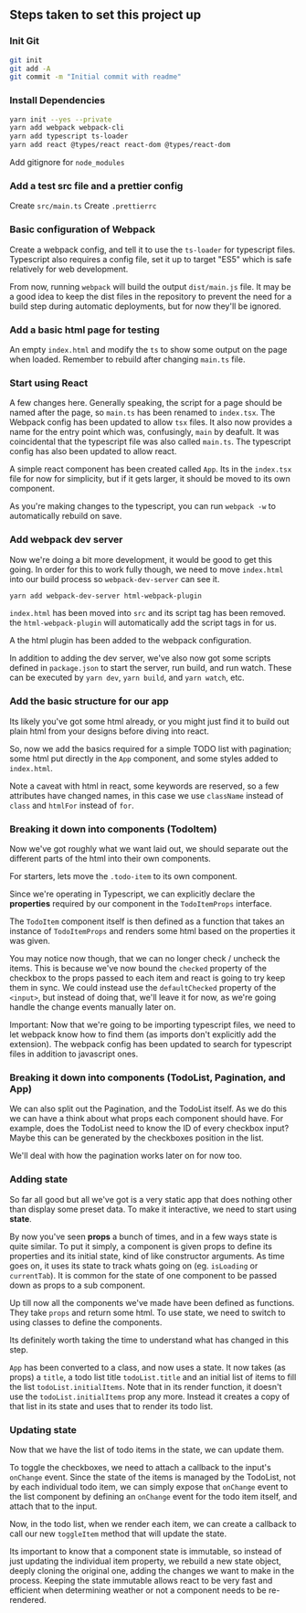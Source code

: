 ## Steps taken to set this project up

### Init Git

```bash
git init
git add -A
git commit -m "Initial commit with readme"
```

### Install Dependencies

```bash
yarn init --yes --private
yarn add webpack webpack-cli
yarn add typescript ts-loader
yarn add react @types/react react-dom @types/react-dom
```

Add gitignore for `node_modules`

### Add a test src file and a prettier config

Create `src/main.ts`
Create `.prettierrc`

### Basic configuration of Webpack

Create a webpack config, and tell it to use the `ts-loader` for typescript files.
Typescript also requires a config file, set it up to target "ES5" which is safe relatively for web development.

From now, running `webpack` will build the output `dist/main.js` file.
It may be a good idea to keep the dist files in the repository to prevent the need for a build step during automatic deployments, but for now they'll be ignored.

### Add a basic html page for testing

An empty `index.html` and modify the `ts` to show some output on the page when loaded. Remember to rebuild after changing `main.ts` file.

### Start using React

A few changes here. Generally speaking, the script for a page should be named after the page, so `main.ts` has been renamed to `index.tsx`.
The Webpack config has been updated to allow `tsx` files. It also now provides a name for the entry point which was, confusingly, `main` by deafult. It was coincidental that the typescript file was also called `main.ts`.
The typescript config has also been updated to allow react.

A simple react component has been created called `App`. Its in the `index.tsx` file for now for simplicity, but if it gets larger, it should be moved to its own component.

As you're making changes to the typescript, you can run `webpack -w` to automatically rebuild on save.

### Add webpack dev server

Now we're doing a bit more development, it would be good to get this going.
In order for this to work fully though, we need to move `index.html` into our build process so `webpack-dev-server` can see it.

```bash
yarn add webpack-dev-server html-webpack-plugin
```

`index.html` has been moved into `src` and its script tag has been removed. the `html-webpack-plugin` will automatically add the script tags in for us.

A the html plugin has been added to the webpack configuration.

In addition to adding the dev server, we've also now got some scripts defined in `package.json` to start the server, run build, and run watch.
These can be executed by `yarn dev`, `yarn build`, and `yarn watch`, etc.

### Add the basic structure for our app

Its likely you've got some html already, or you might just find it to build out plain html from your designs before diving into react.

So, now we add the basics required for a simple TODO list with pagination; some html put directly in the `App` component, and some styles added to `index.html`.

Note a caveat with html in react, some keywords are reserved, so a few attributes have changed names, in this case we use `className` instead of `class` and `htmlFor` instead of `for`.

### Breaking it down into components (TodoItem)

Now we've got roughly what we want laid out, we should separate out the different parts of the html into their own components.

For starters, lets move the `.todo-item` to its own component.

Since we're operating in Typescript, we can explicitly declare the **properties** required by our component in the `TodoItemProps` interface.

The `TodoItem` component itself is then defined as a function that takes an instance of `TodoItemProps` and renders some html based on the properties it was given.

You may notice now though, that we can no longer check / uncheck the items. This is because we've now bound the `checked` property of the checkbox to the props passed to each item and react is going to try keep them in sync. We could instead use the `defaultChecked` property of the `<input>`, but instead of doing that, we'll leave it for now, as we're going handle the change events manually later on.

Important: Now that we're going to be importing typescript files, we need to let webpack know how to find them (as imports don't explicitly add the extension). The webpack config has been updated to search for typescript files in addition to javascript ones.

### Breaking it down into components (TodoList, Pagination, and App)

We can also split out the Pagination, and the TodoList itself. As we do this we can have a think about what props each component should have. For example, does the TodoList need to know the ID of every checkbox input? Maybe this can be generated by the checkboxes position in the list.

We'll deal with how the pagination works later on for now too.

### Adding state

So far all good but all we've got is a very static app that does nothing other than display some preset data. To make it interactive, we need to start using **state**.

By now you've seen **props** a bunch of times, and in a few ways state is quite similar. To put it simply, a component is given props to define its properties and its initial state, kind of like constructor arguments. As time goes on, it uses its state to track whats going on (eg. `isLoading` or `currentTab`). It is common for the state of one component to be passed down as props to a sub component.

Up till now all the components we've made have been defined as functions. They take `props` and return some html. To use state, we need to switch to using classes to define the components.

Its definitely worth taking the time to understand what has changed in this step.

`App` has been converted to a class, and now uses a state. It now takes (as props) a `title`, a todo list title `todoList.title` and an initial list of items to fill the list `todoList.initialItems`. Note that in its render function, it doesn't use the `todoList.initialItems` prop any more. Instead it creates a copy of that list in its state and uses that to render its todo list.

### Updating state

Now that we have the list of todo items in the state, we can update them.

To toggle the checkboxes, we need to attach a callback to the input's `onChange` event. Since the state of the items is managed by the TodoList, not by each individual todo item, we can simply expose that `onChange` event to the list component by defining an `onChange` event for the todo item itself, and attach that to the input.

Now, in the todo list, when we render each item, we can create a callback to call our new `toggleItem` method that will update the state.

Its important to know that a component state is immutable, so instead of just updating the individual item property, we rebuild a new state object, deeply cloning the original one, adding the changes we want to make in the process. Keeping the state immutable allows react to be very fast and efficient when determining weather or not a component needs to be re-rendered.
